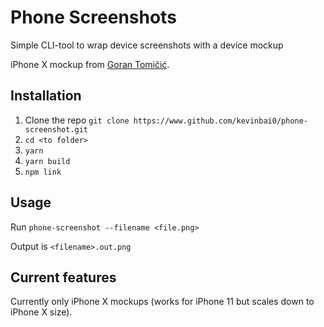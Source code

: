 # Phone Screenshots

Simple CLI-tool to wrap device screenshots with a device mockup

iPhone X mockup from [Goran Tomičić](https://dribbble.com/shots/3815530-Freebie-iPhone-X-mockup-for-Figma).

## Installation

1. Clone the repo `git clone https://www.github.com/kevinbai0/phone-screenshot.git`
2. `cd <to folder>`
3. `yarn`
4. `yarn build`
5. `npm link`

## Usage

Run `phone-screenshot --filename <file.png>`

Output is `<filename>.out.png`

## Current features

Currently only iPhone X mockups (works for iPhone 11 but scales down to iPhone X size).
